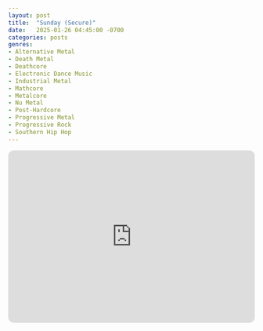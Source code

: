 ```yaml
---
layout: post
title:  "Sunday (Secure)"
date:   2025-01-26 04:45:00 -0700
categories: posts
genres:
- Alternative Metal
- Death Metal
- Deathcore
- Electronic Dance Music
- Industrial Metal
- Mathcore
- Metalcore
- Nu Metal
- Post-Hardcore
- Progressive Metal
- Progressive Rock
- Southern Hip Hop 
---
```

<iframe style="border-radius:12px" src="https://open.spotify.com/embed/playlist/6vu8RHr0IBJHAhMN72qO7B?utm_source=generator" width="100%" height="352" frameBorder="0" allowfullscreen="" allow="autoplay; clipboard-write; encrypted-media; fullscreen; picture-in-picture" loading="lazy"></iframe>